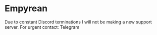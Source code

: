 # Empyrean
Due to constant Discord terminations I will not be making a new support server. For urgent contact: Telegram
